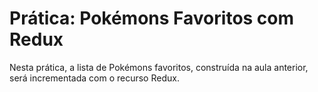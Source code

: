# Prática: Pokémons Favoritos com Redux

Nesta prática, a lista de Pokémons favoritos, construída na aula anterior, será incrementada com o recurso Redux.


